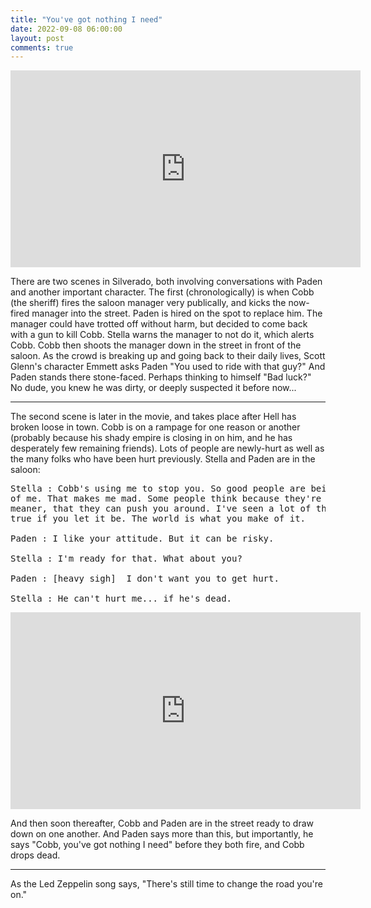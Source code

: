 ```yaml
---
title: "You've got nothing I need"
date: 2022-09-08 06:00:00
layout: post
comments: true
---
```





<iframe width="560" height="315" src="https://www.youtube.com/embed/iBaUUJOO6V8?si=-InAife_CIeMMcnf" title="YouTube video player" frameborder="0" allow="accelerometer; autoplay; clipboard-write; encrypted-media; gyroscope; picture-in-picture; web-share" allowfullscreen></iframe>


There are two scenes in Silverado, both involving conversations with Paden and another important character. The first (chronologically) is when Cobb (the sheriff) fires the saloon manager very publically, and kicks the now-fired manager into the street. Paden is hired on the spot to replace him. The manager could have trotted off without harm, but decided to come back with a gun to kill Cobb. Stella warns the manager to not do it, which alerts Cobb. Cobb then shoots the manager down in the street in front of the saloon. As the crowd is breaking up and going back to their daily lives, Scott Glenn's character Emmett asks Paden "You used to ride with that guy?" And Paden stands there stone-faced. Perhaps thinking to himself "Bad luck?" No dude, you knew he was dirty, or deeply suspected it before now...

---


The second scene is later in the movie, and takes place after Hell has broken loose in town. Cobb is on a rampage for one reason or another (probably because his shady empire is closing in on him, and he has desperately few remaining friends). Lots of people are newly-hurt as well as the many folks who have been hurt previously. Stella and Paden are in the saloon:


<pre>
Stella : Cobb's using me to stop you. So good people are being hurt because 
of me. That makes me mad. Some people think because they're stronger, or 
meaner, that they can push you around. I've seen a lot of that. But it's only 
true if you let it be. The world is what you make of it.

Paden : I like your attitude. But it can be risky.

Stella : I'm ready for that. What about you?

Paden : [heavy sigh]  I don't want you to get hurt.

Stella : He can't hurt me... if he's dead.
</pre>



<iframe width="560" height="315" src="https://www.youtube.com/embed/IxCMUUU9LDU?si=bUKkdAYOAtssImuk" title="YouTube video player" frameborder="0" allow="accelerometer; autoplay; clipboard-write; encrypted-media; gyroscope; picture-in-picture; web-share" allowfullscreen></iframe>



And then soon thereafter, Cobb and Paden are in the street ready to draw down on one another. And Paden says more than this, but importantly, he says "Cobb, you've got nothing I need" before they both fire, and Cobb drops dead.

---

As the Led Zeppelin song says, "There's still time to change the road you're on."